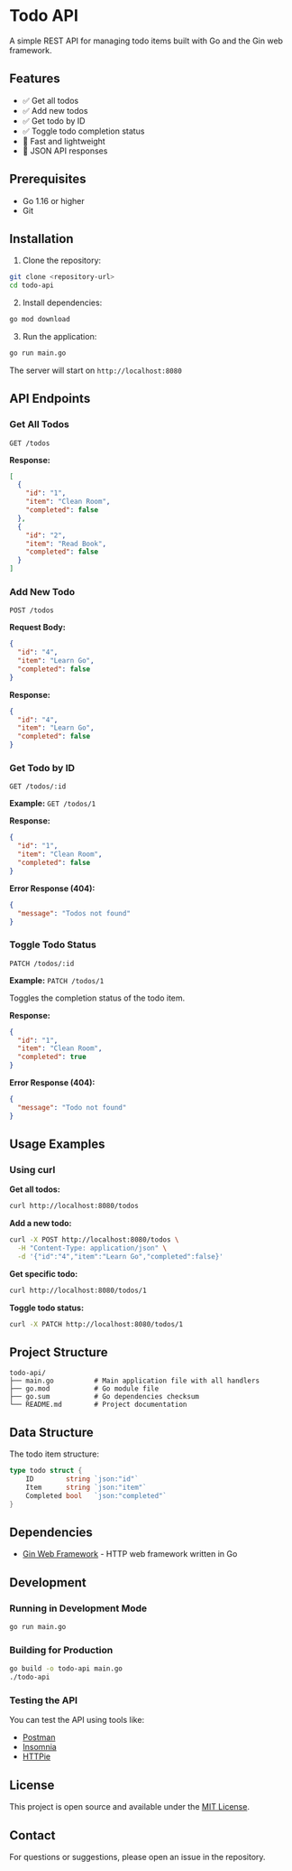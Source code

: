 # Todo API

A simple REST API for managing todo items built with Go and the Gin web framework.

## Features

- ✅ Get all todos
- ✅ Add new todos
- ✅ Get todo by ID
- ✅ Toggle todo completion status
- 🚀 Fast and lightweight
- 📝 JSON API responses

## Prerequisites

- Go 1.16 or higher
- Git

## Installation

1. Clone the repository:

```bash
git clone <repository-url>
cd todo-api
```

2. Install dependencies:

```bash
go mod download
```

3. Run the application:

```bash
go run main.go
```

The server will start on `http://localhost:8080`

## API Endpoints

### Get All Todos

```
GET /todos
```

**Response:**

```json
[
  {
    "id": "1",
    "item": "Clean Room",
    "completed": false
  },
  {
    "id": "2",
    "item": "Read Book",
    "completed": false
  }
]
```

### Add New Todo

```
POST /todos
```

**Request Body:**

```json
{
  "id": "4",
  "item": "Learn Go",
  "completed": false
}
```

**Response:**

```json
{
  "id": "4",
  "item": "Learn Go",
  "completed": false
}
```

### Get Todo by ID

```
GET /todos/:id
```

**Example:** `GET /todos/1`

**Response:**

```json
{
  "id": "1",
  "item": "Clean Room",
  "completed": false
}
```

**Error Response (404):**

```json
{
  "message": "Todos not found"
}
```

### Toggle Todo Status

```
PATCH /todos/:id
```

**Example:** `PATCH /todos/1`

Toggles the completion status of the todo item.

**Response:**

```json
{
  "id": "1",
  "item": "Clean Room",
  "completed": true
}
```

**Error Response (404):**

```json
{
  "message": "Todo not found"
}
```

## Usage Examples

### Using curl

**Get all todos:**

```bash
curl http://localhost:8080/todos
```

**Add a new todo:**

```bash
curl -X POST http://localhost:8080/todos \
  -H "Content-Type: application/json" \
  -d '{"id":"4","item":"Learn Go","completed":false}'
```

**Get specific todo:**

```bash
curl http://localhost:8080/todos/1
```

**Toggle todo status:**

```bash
curl -X PATCH http://localhost:8080/todos/1
```

## Project Structure

```
todo-api/
├── main.go          # Main application file with all handlers
├── go.mod           # Go module file
├── go.sum           # Go dependencies checksum
└── README.md        # Project documentation
```

## Data Structure

The todo item structure:

```go
type todo struct {
    ID        string `json:"id"`
    Item      string `json:"item"`
    Completed bool   `json:"completed"`
}
```

## Dependencies

- [Gin Web Framework](https://github.com/gin-gonic/gin) - HTTP web framework written in Go

## Development

### Running in Development Mode

```bash
go run main.go
```

### Building for Production

```bash
go build -o todo-api main.go
./todo-api
```

### Testing the API

You can test the API using tools like:

- [Postman](https://www.postman.com/)
- [Insomnia](https://insomnia.rest/)
- [HTTPie](https://httpie.io/)


## License

This project is open source and available under the [MIT License](LICENSE).

## Contact

For questions or suggestions, please open an issue in the repository.
